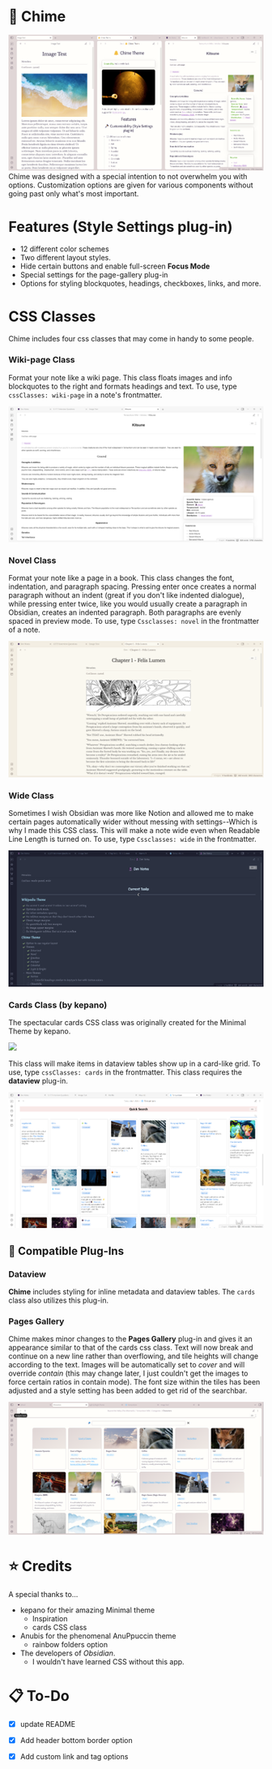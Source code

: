 # 🔔 Chime

![](Macaroon.png)
Chime was designed with a special intention to not overwhelm you with options. Customization options are given for various components without going past only what's most important.
# Features (Style Settings plug-in)
- 12 different color schemes
- Two different layout styles.
- Hide certain buttons and enable full-screen **Focus Mode**
- Special settings for the page-gallery plug-in
- Options for styling blockquotes, headings, checkboxes, links, and more.  
# CSS Classes
Chime includes four css classes that may come in handy to some people. 
### Wiki-page Class
Format your note like a wiki page. This class floats images and info blockquotes to the right and formats headings and text. To use, type `cssClasses: wiki-page` in a note's frontmatter.

![](wiki-page.png)
### Novel Class
Format your note like a page in a book. This class changes the font, indentation, and paragraph spacing. Pressing enter once creates a normal paragraph without an indent (great if you don't like indented dialogue), while pressing enter twice, like you would usually create a paragraph in Obsidian, creates an indented paragraph. Both paragraphs are evenly spaced in preview mode. 
To use, type `Cssclasses: novel` in the frontmatter of a note.

![](novel.png)

### Wide Class
Sometimes I wish Obsidian was more like Notion and allowed me to make certain pages automatically wider without messing with settings--Which is why I made this CSS class. This will make a note wide even when Readable Line Length is turned on. To use, type `Cssclasses: wide` in the frontmatter.

![](wide.png)
### Cards Class (by kepano)
The spectacular cards CSS class was originally created for the Minimal Theme by kepano.

<a href="https://www.buymeacoffee.com/kepano"><img src="https://img.buymeacoffee.com/button-api/?text=Buy kepano a coffee&emoji=&slug=kepano&button_colour=6a8695&font_colour=ffffff&font_family=Poppins&outline_colour=000000&coffee_colour=FFDD00"></a>

This class will make items in dataview tables show up in a card-like grid. To use, type `cssClasses: cards` in the frontmatter. This class requires the **dataview** plug-in.

![](cards.png)

## 🔌 Compatible Plug-Ins
### Dataview
**Chime** includes styling for inline metadata and dataview tables. The `cards` class also utilizes this plug-in.

### Pages Gallery
Chime makes minor changes to the **Pages Gallery** plug-in and gives it an appearance similar to that of the cards css class. Text will now break and continue on a new line rather than overflowing, and tile heights will change according to the text. Images will be automatically set to *cover* and will override *contain* (this may change later, I just couldn't get the images to force certain ratios in contain mode). The font size within the tiles has been adjusted and a style setting has been added to get rid of the searchbar.

![](page-gallery.png)


# ⭐ Credits
A special thanks to...
- kepano for their amazing Minimal theme
  - Inspiration
  - cards CSS class
- Anubis for the phenomenal AnuPpuccin theme
  - rainbow folders option
- The developers of *Obsidian*.
  - I wouldn't have learned CSS without this app.
# 📋 To-Do
- [x] update README
- [x] Add header bottom border option
- [x] Add custom link and tag options
 
